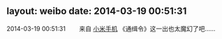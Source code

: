 layout: weibo
date: 2014-03-19 00:51:31
---
2014-03-19 00:51:31  &nbsp;&nbsp;&nbsp;&nbsp;&nbsp;&nbsp; 来自 <a href="http://app.weibo.com/t/feed/22zMnn" rel="nofollow">小米手机</a>
《通缉令》这一出也太魔幻了吧…… ​​​
